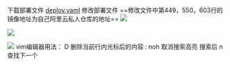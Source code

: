 下载部署文件
[deploy.yaml](https://gitee.com/zhaojiedong/work/blob/master/%E6%96%87%E4%BB%B6/deploy.yaml)
修改部署文件
==修改文件中第449，550，603行的镜像地址为自己阿里云私人仓库的地址==
![](https://gitee.com/zhaojiedong/img/raw/master/202407311447118.png)

![](https://gitee.com/zhaojiedong/img/raw/master/202407311447744.png)

![](https://gitee.com/zhaojiedong/img/raw/master/202407311447963.png)
vim编辑器用法：
D 删除当前行内光标后的内容
: noh  取消搜索高亮
搜索后 n 查找下一个